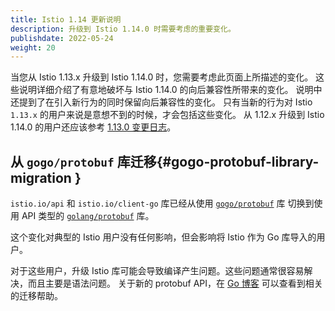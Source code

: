 ```yaml
---
title: Istio 1.14 更新说明
description: 升级到 Istio 1.14.0 时需要考虑的重要变化。
publishdate: 2022-05-24
weight: 20
---
```


当您从 Istio 1.13.x 升级到 Istio 1.14.0 时，您需要考虑此页面上所描述的变化。
这些说明详细介绍了有意地破坏与 Istio 1.14.0 的向后兼容性所带来的变化。
说明中还提到了在引入新行为的同时保留向后兼容性的变化。
只有当新的行为对 Istio `1.13.x` 的用户来说是意想不到的时候，才会包括这些变化。
从 1.12.x 升级到 Istio 1.14.0 的用户还应该参考 [1.13.0 变更日志](/zh/news/releases/1.13.x/announcing-1.13/change-notes/)。

## 从 `gogo/protobuf` 库迁移{#gogo-protobuf-library-migration }

`istio.io/api` 和 `istio.io/client-go` 库已经从使用 [`gogo/protobuf`](https://github.com/gogo/protobuf) 库
切换到使用 API 类型的 [`golang/protobuf`](https://github.com/golang/protobuf) 库。

这个变化对典型的 Istio 用户没有任何影响，但会影响将 Istio 作为 Go 库导入的用户。

对于这些用户，升级 Istio 库可能会导致编译产生问题。这些问题通常很容易解决，而且主要是语法问题。
关于新的 protobuf API，在 [Go 博客](https://go.dev/blog/protobuf-apiv2) 可以查看到相关的迁移帮助。